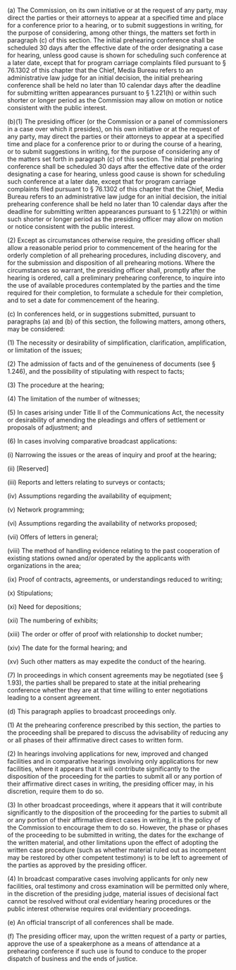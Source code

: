 (a) The Commission, on its own initiative or at the request of any party, may direct the parties or their attorneys to appear at a specified time and place for a conference prior to a hearing, or to submit suggestions in writing, for the purpose of considering, among other things, the matters set forth in paragraph (c) of this section. The initial prehearing conference shall be scheduled 30 days after the effective date of the order designating a case for hearing, unless good cause is shown for scheduling such conference at a later date, except that for program carriage complaints filed pursuant to § 76.1302 of this chapter that the Chief, Media Bureau refers to an administrative law judge for an initial decision, the initial prehearing conference shall be held no later than 10 calendar days after the deadline for submitting written appearances pursuant to § 1.221(h) or within such shorter or longer period as the Commission may allow on motion or notice consistent with the public interest.

(b)(1) The presiding officer (or the Commission or a panel of commissioners in a case over which it presides), on his own initiative or at the request of any party, may direct the parties or their attorneys to appear at a specified time and place for a conference prior to or during the course of a hearing, or to submit suggestions in writing, for the purpose of considering any of the matters set forth in paragraph (c) of this section. The initial prehearing conference shall be scheduled 30 days after the effective date of the order designating a case for hearing, unless good cause is shown for scheduling such conference at a later date, except that for program carriage complaints filed pursuant to § 76.1302 of this chapter that the Chief, Media Bureau refers to an administrative law judge for an initial decision, the initial prehearing conference shall be held no later than 10 calendar days after the deadline for submitting written appearances pursuant to § 1.221(h) or within such shorter or longer period as the presiding officer may allow on motion or notice consistent with the public interest.

(2) Except as circumstances otherwise require, the presiding officer shall allow a reasonable period prior to commencement of the hearing for the orderly completion of all prehearing procedures, including discovery, and for the submission and disposition of all prehearing motions. Where the circumstances so warrant, the presiding officer shall, promptly after the hearing is ordered, call a preliminary prehearing conference, to inquire into the use of available procedures contemplated by the parties and the time required for their completion, to formulate a schedule for their completion, and to set a date for commencement of the hearing.

(c) In conferences held, or in suggestions submitted, pursuant to paragraphs (a) and (b) of this section, the following matters, among others, may be considered:

(1) The necessity or desirability of simplification, clarification, amplification, or limitation of the issues;

(2) The admission of facts and of the genuineness of documents (see § 1.246), and the possibility of stipulating with respect to facts;

(3) The procedure at the hearing;

(4) The limitation of the number of witnesses;

(5) In cases arising under Title II of the Communications Act, the necessity or desirability of amending the pleadings and offers of settlement or proposals of adjustment; and

(6) In cases involving comparative broadcast applications:

(i) Narrowing the issues or the areas of inquiry and proof at the hearing;

(ii) [Reserved]

(iii) Reports and letters relating to surveys or contacts;

(iv) Assumptions regarding the availability of equipment;

(v) Network programming;

(vi) Assumptions regarding the availability of networks proposed;

(vii) Offers of letters in general;

(viii) The method of handling evidence relating to the past cooperation of existing stations owned and/or operated by the applicants with organizations in the area;

(ix) Proof of contracts, agreements, or understandings reduced to writing;

(x) Stipulations;

(xi) Need for depositions;

(xii) The numbering of exhibits;

(xiii) The order or offer of proof with relationship to docket number;

(xiv) The date for the formal hearing; and
                

(xv) Such other matters as may expedite the conduct of the hearing.

(7) In proceedings in which consent agreements may be negotiated (see § 1.93), the parties shall be prepared to state at the initial prehearing conference whether they are at that time willing to enter negotiations leading to a consent agreement.

(d) This paragraph applies to broadcast proceedings only.

(1) At the prehearing conference prescribed by this section, the parties to the proceeding shall be prepared to discuss the advisability of reducing any or all phases of their affirmative direct cases to written form.

(2) In hearings involving applications for new, improved and changed facilities and in comparative hearings involving only applications for new facilities, where it appears that it will contribute significantly to the disposition of the proceeding for the parties to submit all or any portion of their affirmative direct cases in writing, the presiding officer may, in his discretion, require them to do so.

(3) In other broadcast proceedings, where it appears that it will contribute significantly to the disposition of the proceeding for the parties to submit all or any portion of their affirmative direct cases in writing, it is the policy of the Commission to encourage them to do so. However, the phase or phases of the proceeding to be submitted in writing, the dates for the exchange of the written material, and other limitations upon the effect of adopting the written case procedure (such as whether material ruled out as incompetent may be restored by other competent testimony) is to be left to agreement of the parties as approved by the presiding officer.

(4) In broadcast comparative cases involving applicants for only new facilities, oral testimony and cross examination will be permitted only where, in the discretion of the presiding judge, material issues of decisional fact cannot be resolved without oral evidentiary hearing procedures or the public interest otherwise requires oral evidentiary proceedings.

(e) An official transcript of all conferences shall be made.

(f) The presiding officer may, upon the written request of a party or parties, approve the use of a speakerphone as a means of attendance at a prehearing conference if such use is found to conduce to the proper dispatch of business and the ends of justice.

